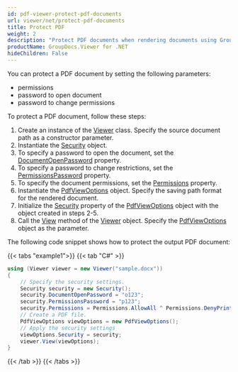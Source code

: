 ```yaml
---
id: pdf-viewer-protect-pdf-documents
url: viewer/net/protect-pdf-documents
title: Protect PDF
weight: 2
description: "Protect PDF documents when rendering documents using GroupDocs.Viewer for .NET"
productName: GroupDocs.Viewer for .NET
hideChildren: False
---
```

You can protect a PDF document by setting the following parameters:

* permissions
* password to open document
* password to change permissions

To protect a PDF document, follow these steps:

1. Create an instance of the [Viewer](https://reference.groupdocs.com/net/viewer/groupdocs.viewer/viewer) class. Specify the source document path as a constructor parameter.
2. Instantiate the [Security](https://reference.groupdocs.com/net/viewer/groupdocs.viewer.options/security) object.
3. To specify a password to open the document, set the [DocumentOpenPassword](https://reference.groupdocs.com/net/viewer/groupdocs.viewer.options/security/properties/documentopenpassword) property.
4. To specify a password to change restrictions, set the [PermissionsPassword](https://reference.groupdocs.com/net/viewer/groupdocs.viewer.options/security/properties/permissionspassword) property. 
5. To specify the document permissions, set the [Permissions](https://reference.groupdocs.com/net/viewer/groupdocs.viewer.options/permissions) property.
6. Instantiate the [PdfViewOptions](https://reference.groupdocs.com/net/viewer/groupdocs.viewer.options/pdfviewoptions) object. Specify the saving path format for the rendered document.
7. Initialize the [Security](https://reference.groupdocs.com/net/viewer/groupdocs.viewer.options/pdfviewoptions/properties/security) property of the [PdfViewOptions](https://reference.groupdocs.com/net/viewer/groupdocs.viewer.options/pdfviewoptions) object with the object created in steps 2-5.
8. Call the [View](https://reference.groupdocs.com/net/viewer/groupdocs.viewer/viewer/methods/view) method of the [Viewer](https://reference.groupdocs.com/net/viewer/groupdocs.viewer/viewer) object. Specify the [PdfViewOptions](https://reference.groupdocs.com/net/viewer/groupdocs.viewer.options/pdfviewoptions) object as the parameter.

The following code snippet shows how to protect the output PDF document:

{{< tabs "example1">}}
{{< tab "C#" >}}
```csharp
using (Viewer viewer = new Viewer("sample.docx"))
{
    // Specify the security settings.
    Security security = new Security();
    security.DocumentOpenPassword = "o123";
    security.PermissionsPassword = "p123";
    security.Permissions = Permissions.AllowAll ^ Permissions.DenyPrinting;
    // Create a PDF file.
    PdfViewOptions viewOptions = new PdfViewOptions();
    // Apply the security settings
    viewOptions.Security = security;                    
    viewer.View(viewOptions);
}
```
{{< /tab >}}
{{< /tabs >}}